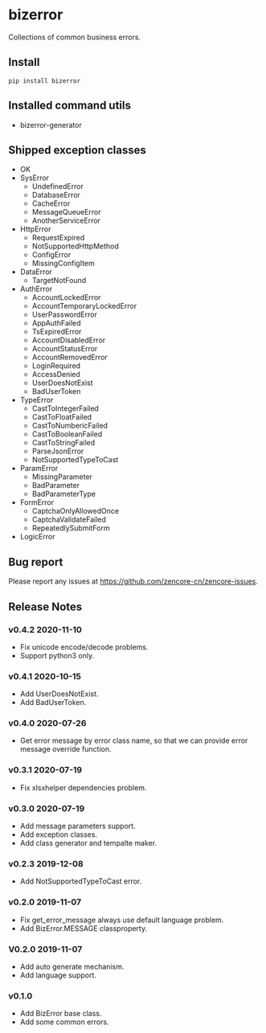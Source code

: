 # bizerror

Collections of common business errors.

## Install

```shell
pip install bizerror
```

## Installed command utils

- bizerror-generator

## Shipped exception classes

- OK
- SysError
    - UndefinedError
    - DatabaseError
    - CacheError
    - MessageQueueError
    - AnotherServiceError
- HttpError
    - RequestExpired
    - NotSupportedHttpMethod
    - ConfigError
    - MissingConfigItem
- DataError
    - TargetNotFound
- AuthError
    - AccountLockedError
    - AccountTemporaryLockedError
    - UserPasswordError
    - AppAuthFailed
    - TsExpiredError
    - AccountDisabledError
    - AccountStatusError
    - AccountRemovedError
    - LoginRequired
    - AccessDenied
    - UserDoesNotExist
    - BadUserToken
- TypeError
    - CastToIntegerFailed
    - CastToFloatFailed
    - CastToNumbericFailed
    - CastToBooleanFailed
    - CastToStringFailed
    - ParseJsonError
    - NotSupportedTypeToCast
- ParamError
    - MissingParameter
    - BadParameter
    - BadParameterType
- FormError
    - CaptchaOnlyAllowedOnce
    - CaptchaValidateFailed
    - RepeatedlySubmitForm
- LogicError

## Bug report

Please report any issues at https://github.com/zencore-cn/zencore-issues.

## Release Notes

### v0.4.2 2020-11-10

- Fix unicode encode/decode problems.
- Support python3 only.

### v0.4.1 2020-10-15

- Add UserDoesNotExist.
- Add BadUserToken.

### v0.4.0 2020-07-26

- Get error message by error class name, so that we can provide error message override function.

### v0.3.1 2020-07-19

- Fix xlsxhelper dependencies problem.

### v0.3.0 2020-07-19

- Add message parameters support.
- Add exception classes.
- Add class generator and tempalte maker.

### v0.2.3 2019-12-08

- Add NotSupportedTypeToCast error.

### v0.2.0 2019-11-07

- Fix get_error_message always use default language problem.
- Add BizError.MESSAGE classproperty.

### V0.2.0 2019-11-07

- Add auto generate mechanism.
- Add language support.


### v0.1.0

- Add BizError base class.
- Add some common errors.
